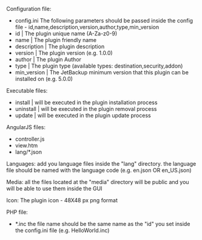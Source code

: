 Configuration file:
- config.ini
The following parameters should be passed inside the config file - id,name,description,version,author,type,min_version
- id | The plugin unique name (A-Za-z0-9)
- name | The plugin friendly name
- description | The plugin description
- version | The plugin version (e.g. 1.0.0)
- author | The plugin Author
- type | The plugin type (available types: destination,security,addon)
- min_version | The JetBackup minimum version that this plugin can be installed on (e.g. 5.0.0)

Executable files:
- install | will be executed in the plugin installation process
- uninstall | will be executed in the plugin removal process
- update | will be executed in the plugin update process

AngularJS files:
- controller.js
- view.htm
- lang/*.json

Languages:
add you language files inside the "lang" directory.
the language file should be named with the language code (e.g. en.json OR en_US.json)

Media:
all the files located at the "media" directory will be public and you will be able to use them inside the GUI

Icon:
The plugin icon - 48X48 px png format

PHP file:
- *.inc
the file name should be the same name as the "id" you set inside the config.ini file (e.g. HelloWorld.inc)